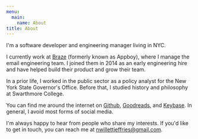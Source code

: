 ```yaml
---
menu:
  main:
    name: About
title: About
---
```


I'm a software developer and engineering manager living in NYC.

I currently work at [Braze](https://www.braze.com) (formerly known as Appboy), where I manage the email engineering team. I joined them in 2014 as an early engineering hire and have helped build their product and grow their team.

In a prior life, I worked in the public sector as a policy analyst for the New York State Governor's Office. Before that, I studied history and philosophy at Swarthmore College.

You can find me around the internet on [Github](https://github.com/nwj), [Goodreads](https://www.goodreads.com/nwj_), and [Keybase](https://keybase.io/nwj). In general, I avoid most forms of social media.

I'm always happy to hear from people who share my interests. If you'd like to get in touch, you can reach me at [nwillettjeffries@gmail.com](mailto:nwillettjeffries@gmail.com).
